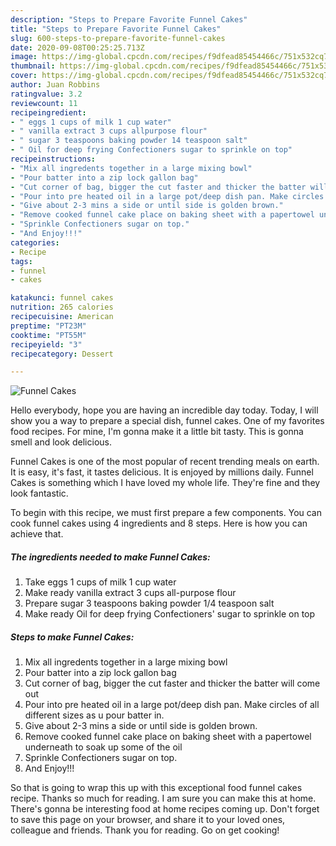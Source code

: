 ```yaml
---
description: "Steps to Prepare Favorite Funnel Cakes"
title: "Steps to Prepare Favorite Funnel Cakes"
slug: 600-steps-to-prepare-favorite-funnel-cakes
date: 2020-09-08T00:25:25.713Z
image: https://img-global.cpcdn.com/recipes/f9dfead85454466c/751x532cq70/funnel-cakes-recipe-main-photo.jpg
thumbnail: https://img-global.cpcdn.com/recipes/f9dfead85454466c/751x532cq70/funnel-cakes-recipe-main-photo.jpg
cover: https://img-global.cpcdn.com/recipes/f9dfead85454466c/751x532cq70/funnel-cakes-recipe-main-photo.jpg
author: Juan Robbins
ratingvalue: 3.2
reviewcount: 11
recipeingredient:
- " eggs 1 cups of milk 1 cup water"
- " vanilla extract 3 cups allpurpose flour"
- " sugar 3 teaspoons baking powder 14 teaspoon salt"
- " Oil for deep frying Confectioners sugar to sprinkle on top"
recipeinstructions:
- "Mix all ingredents together in a large mixing bowl"
- "Pour batter into a zip lock gallon bag"
- "Cut corner of bag, bigger the cut faster and thicker the batter will come out"
- "Pour into pre heated oil in a large pot/deep dish pan. Make circles of all different sizes as u pour batter in."
- "Give about 2-3 mins a side or until side is golden brown."
- "Remove cooked funnel cake place on baking sheet with a papertowel underneath to soak up some of the oil"
- "Sprinkle Confectioners sugar on top."
- "And Enjoy!!!"
categories:
- Recipe
tags:
- funnel
- cakes

katakunci: funnel cakes 
nutrition: 265 calories
recipecuisine: American
preptime: "PT23M"
cooktime: "PT55M"
recipeyield: "3"
recipecategory: Dessert

---
```



![Funnel Cakes](https://img-global.cpcdn.com/recipes/f9dfead85454466c/751x532cq70/funnel-cakes-recipe-main-photo.jpg)

Hello everybody, hope you are having an incredible day today. Today, I will show you a way to prepare a special dish, funnel cakes. One of my favorites food recipes. For mine, I'm gonna make it a little bit tasty. This is gonna smell and look delicious.



Funnel Cakes is one of the most popular of recent trending meals on earth. It is easy, it's fast, it tastes delicious. It is enjoyed by millions daily. Funnel Cakes is something which I have loved my whole life. They're fine and they look fantastic.


To begin with this recipe, we must first prepare a few components. You can cook funnel cakes using 4 ingredients and 8 steps. Here is how you can achieve that.

<!--inarticleads1-->

##### The ingredients needed to make Funnel Cakes:

1. Take  eggs 1 cups of milk 1 cup water
1. Make ready  vanilla extract 3 cups all-purpose flour
1. Prepare  sugar 3 teaspoons baking powder 1/4 teaspoon salt
1. Make ready  Oil for deep frying Confectioners&#39; sugar to sprinkle on top




<!--inarticleads2-->

##### Steps to make Funnel Cakes:

1. Mix all ingredents together in a large mixing bowl
1. Pour batter into a zip lock gallon bag
1. Cut corner of bag, bigger the cut faster and thicker the batter will come out
1. Pour into pre heated oil in a large pot/deep dish pan. Make circles of all different sizes as u pour batter in.
1. Give about 2-3 mins a side or until side is golden brown.
1. Remove cooked funnel cake place on baking sheet with a papertowel underneath to soak up some of the oil
1. Sprinkle Confectioners sugar on top.
1. And Enjoy!!!




So that is going to wrap this up with this exceptional food funnel cakes recipe. Thanks so much for reading. I am sure you can make this at home. There's gonna be interesting food at home recipes coming up. Don't forget to save this page on your browser, and share it to your loved ones, colleague and friends. Thank you for reading. Go on get cooking!
